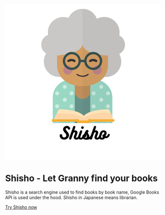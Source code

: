![Shisho](./src/assets/shisho.png)

# Shisho - Let Granny find your books

Shisho is a search engine used to find books by book name, Google Books API is used under the hood.
Shisho in Japanese means librarian.

[Try Shisho now](https://danielgutin.github.io/shisho/)

